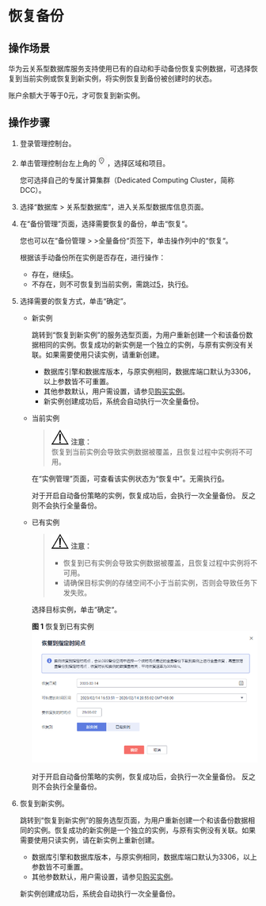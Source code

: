 # 恢复备份<a name="TOPIC_0142028372"></a>

## 操作场景<a name="section468581517207"></a>

华为云关系型数据库服务支持使用已有的自动和手动备份恢复实例数据，可选择恢复到当前实例或恢复到新实例，将实例恢复到备份被创建时的状态。

账户余额大于等于0元，才可恢复到新实例。

## 操作步骤<a name="section56693485162629"></a>

1.  登录管理控制台。
2.  单击管理控制台左上角的![](figures/region.png)，选择区域和项目。

    您可选择自己的专属计算集群（Dedicated Computing Cluster，简称DCC）。

3.  选择“数据库  \>  关系型数据库“，进入关系型数据库信息页面。
4.  在“备份管理”页面，选择需要恢复的备份，单击“恢复“。

    您也可以在“备份管理  \>  \>全量备份“页签下，单击操作列中的“恢复“。

    根据该手动备份所在实例是否存在，进行操作：

    -   存在，继续[5](#l02b85d494b33478aa0354867be338dda)。
    -   不存在，则不可恢复到当前实例，需跳过[5](#l02b85d494b33478aa0354867be338dda)，执行[6](#li24665924155622)。

5.  <a name="l02b85d494b33478aa0354867be338dda"></a>选择需要的恢复方式，单击“确定”。
    -   新实例

        跳转到“恢复到新实例”的服务选型页面，为用户重新创建一个和该备份数据相同的实例。恢复成功的新实例是一个独立的实例，与原有实例没有关联。如果需要使用只读实例，请重新创建。

        -   数据库引擎和数据库版本，与原实例相同，数据库端口默认为3306，以上参数皆不可重置。
        -   其他参数默认，用户需设置，请参见[购买实例](https://support.huaweicloud.com/qs-rds/zh-cn_topic_0046585334.md)。
        -   新实例创建成功后，系统会自动执行一次全量备份。

    -   当前实例

        >![](public_sys-resources/icon-notice.gif) **注意：**   
        >恢复到当前实例会导致实例数据被覆盖，且恢复过程中实例将不可用。  

        在“实例管理”页面，可查看该实例状态为“恢复中”。无需执行[6](#li24665924155622)。

        对于开启自动备份策略的实例，恢复成功后，会执行一次全量备份。 反之则不会执行全量备份。

    -   已有实例

        >![](public_sys-resources/icon-notice.gif) **注意：**   
        >-   恢复到已有实例会导致实例数据被覆盖，且恢复过程中实例将不可用。  
        >-   请确保目标实例的存储空间不小于当前实例，否则会导致任务下发失败。  

        选择目标实例，单击“确定“。

        **图 1**  恢复到已有实例<a name="fig123128437496"></a>  
        ![](figures/恢复到已有实例.png "恢复到已有实例")

        对于开启自动备份策略的实例，恢复成功后，会执行一次全量备份。 反之则不会执行全量备份。


6.  <a name="li24665924155622"></a>恢复到新实例。

    跳转到“恢复到新实例”的服务选型页面，为用户重新创建一个和该备份数据相同的实例。恢复成功的新实例是一个独立的实例，与原有实例没有关联。如果需要使用只读实例，请在新实例上重新创建。

    -   数据库引擎和数据库版本，与原实例相同，数据库端口默认为3306，以上参数皆不可重置。
    -   其他参数默认，用户需设置，请参见[购买实例](https://support.huaweicloud.com/qs-rds/zh-cn_topic_0046585334.md)。

    新实例创建成功后，系统会自动执行一次全量备份。



